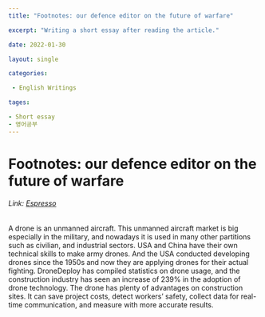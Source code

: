 ```yaml
---
title: "Footnotes: our defence editor on the future of warfare"

excerpt: "Writing a short essay after reading the article."

date: 2022-01-30

layout: single

categories:

 - English Writings

tages:

- Short essay
- 영어공부
---
```


# Footnotes: our defence editor on the future of warfare
###### Link: [Espresso](https://espresso.economist.com/f4271742acc08a5da8f3dd4053e38b27)



A drone is an unmanned aircraft. This unmanned aircraft market is big especially in the military, and nowadays it is used in many other partitions such as civilian, and industrial sectors. USA and China have their own technical skills to make army drones. And the USA conducted developing drones since the 1950s and now they are applying drones for their actual fighting. DroneDeploy has compiled statistics on drone usage, and the construction industry has seen an increase of 239% in the adoption of drone technology. The drone has plenty of advantages on construction sites. It can save project costs, detect workers’ safety, collect data for real-time communication, and measure with more accurate results.
